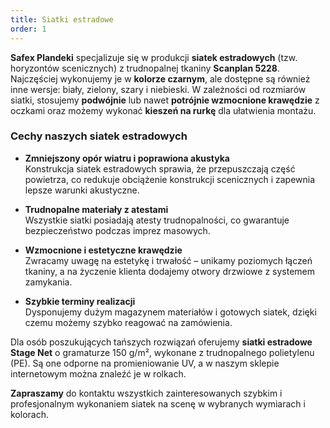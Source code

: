 ```yaml
---
title: Siatki estradowe
order: 1
---
```


**Safex Plandeki** specjalizuje się w produkcji **siatek estradowych** (tzw. horyzontów scenicznych) z trudnopalnej tkaniny **Scanplan 5228**. Najczęściej wykonujemy je w **kolorze czarnym**, ale dostępne są również inne wersje: biały, zielony, szary i niebieski. W zależności od rozmiarów siatki, stosujemy **podwójnie** lub nawet **potrójnie wzmocnione krawędzie** z oczkami oraz możemy wykonać **kieszeń na rurkę** dla ułatwienia montażu.

### Cechy naszych siatek estradowych

- **Zmniejszony opór wiatru i poprawiona akustyka**  
  Konstrukcja siatek estradowych sprawia, że przepuszczają część powietrza, co redukuje obciążenie konstrukcji scenicznych i zapewnia lepsze warunki akustyczne.

- **Trudnopalne materiały z atestami**  
  Wszystkie siatki posiadają atesty trudnopalności, co gwarantuje bezpieczeństwo podczas imprez masowych.

- **Wzmocnione i estetyczne krawędzie**  
  Zwracamy uwagę na estetykę i trwałość – unikamy poziomych łączeń tkaniny, a na życzenie klienta dodajemy otwory drzwiowe z systemem zamykania.

- **Szybkie terminy realizacji**  
  Dysponujemy dużym magazynem materiałów i gotowych siatek, dzięki czemu możemy szybko reagować na zamówienia.

Dla osób poszukujących tańszych rozwiązań oferujemy **siatki estradowe Stage Net** o gramaturze 150 g/m², wykonane z trudnopalnego polietylenu (PE). Są one odporne na promieniowanie UV, a w naszym sklepie internetowym można znaleźć je w rolkach.  

**Zapraszamy** do kontaktu wszystkich zainteresowanych szybkim i profesjonalnym wykonaniem siatek na scenę w wybranych wymiarach i kolorach.






